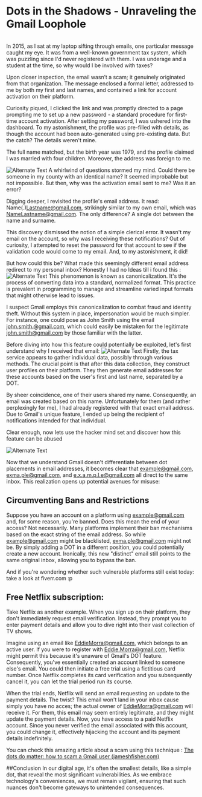 # Dots in the Shadows - Unraveling the Gmail Loophole

<p align="center">
  <img src="images/0.png" alt="">
</p>

In 2015, as I sat at my laptop sifting through emails, one particular message caught my eye. It was from a well-known government tax system, which was puzzling since I'd never registered with them. I was underage and a student at the time, so why would I be involved with taxes?

Upon closer inspection, the email wasn’t a scam; it genuinely originated from that organization. The message enclosed a formal letter, addressed to me by both my first and last names, and contained a link for account activation on their platform.

Curiosity piqued, I clicked the link and was promptly directed to a page prompting me to set up a new password - a standard procedure for first-time account activation. After setting my password, I was ushered into the dashboard. To my astonishment, the profile was pre-filled with details, as though the account had been auto-generated using pre-existing data. But the catch? The details weren't mine.

The full name matched, but the birth year was 1979, and the profile claimed I was married with four children. Moreover, the address was foreign to me.

![Alternate Text](images/1.png)
A whirlwind of questions stormed my mind. Could there be someone in my county with an identical name? It seemed improbable but not impossible. But then, why was the activation email sent to me? Was it an error?

Digging deeper, I revisited the profile's email address. It read: Name(.)Lastname@gmail.com, strikingly similar to my own email, which was NameLastname@gmail.com. The only difference? A single dot between the name and surname.

This discovery dismissed the notion of a simple clerical error. It wasn't my email on the account, so why was I receiving these notifications? Out of curiosity, I attempted to reset the password for that account to see if the validation code would come to my email. And, to my astonishment, it did!

But how could this be? What made this seemingly different email address redirect to my personal inbox?
Honestly I had no Ideas till i found this :
![Alternate Text](images/3.png)
This phenomenon is known as canonicalization. It's the process of converting data into a standard, normalized format. This practice is prevalent in programming to manage and streamline varied input formats that might otherwise lead to issues.

I suspect Gmail employs this canonicalization to combat fraud and identity theft. Without this system in place, impersonation would be much simpler. For instance, one could pose as John Smith using the email john.smith.@gmail.com, which could easily be mistaken for the legitimate john.smith@gmail.com by those familiar with the latter.

Before diving into how this feature could potentially be exploited, let's first understand why I received that email:
![Alternate Text](images/4.png)
Firstly, the tax service appears to gather individual data, possibly through various methods. The crucial point is that after this data collection, they construct user profiles on their platform. They then generate email addresses for these accounts based on the user's first and last name, separated by a DOT.

By sheer coincidence, one of their users shared my name. Consequently, an email was created based on this name. Unfortunately for them (and rather perplexingly for me), I had already registered with that exact email address. Due to Gmail's unique feature, I ended up being the recipient of notifications intended for that individual.

Clear enough, now lets use the hacker mind set and discover how this feature can be abused 

![Alternate Text](images/5.png)

Now that we understand Gmail doesn't differentiate between dot placements in email addresses, it becomes clear that example@gmail.com, exma.ple@gmail.com, and e.x.a.m.p.l.e@gmail.com all direct to the same inbox. This realization opens up potential avenues for misuse:

## Circumventing Bans and Restrictions
Suppose you have an account on a platform using example@gmail.com and, for some reason, you're banned. Does this mean the end of your access? Not necessarily. Many platforms implement their ban mechanisms based on the exact string of the email address. So while example@gmail.com might be blacklisted, exma.ple@gmail.com might not be. By simply adding a DOT in a different position, you could potentially create a new account. Ironically, this new "distinct" email still points to the same original inbox, allowing you to bypass the ban.

And if you're wondering whether such vulnerable platforms still exist today: take a look at fiverr.com :p

## Free Netflix subscription:
Take Netflix as another example. When you sign up on their platform, they don't immediately request email verification. Instead, they prompt you to enter payment details and allow you to dive right into their vast collection of TV shows.

Imagine using an email like EddieMorra@gmail.com, which belongs to an active user. If you were to register with Eddie.Morra@gmail.com, Netflix might permit this because it's unaware of Gmail's DOT feature. Consequently, you've essentially created an account linked to someone else's email. You could then initiate a free trial using a fictitious card number. Once Netflix completes its card verification and you subsequently cancel it, you can let the trial period run its course.

When the trial ends, Netflix will send an email requesting an update to the payment details. The twist? This email won't land in your inbox cause simply you have no acces; the actual owner of EddieMorra@gmail.com will receive it. For them, this email may seem entirely legitimate, and they might update the payment details. Now, you have access to a paid Netflix account. Since you never verified the email associated with this account, you could change it, effectively hijacking the account and its payment details indefinitely.

You can check this amazing article about a scam using this technique : [The dots do matter: how to scam a Gmail user (jameshfisher.com)](https://jameshfisher.com/2018/04/07/the-dots-do-matter-how-to-scam-a-gmail-user/)

##Conclusion
In our digital age, it's often the smallest details, like a simple dot, that reveal the most significant vulnerabilities. As we embrace technology's conveniences, we must remain vigilant, ensuring that such nuances don't become gateways to unintended consequences.

